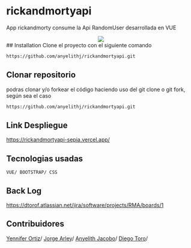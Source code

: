 # rickandmortyapi

App rickandmorty consume la Api RandomUser desarrollada en VUE
<div align="center">
  <img src="https://thumbs.gfycat.com/SoftEarnestGyrfalcon-max-1mb.gif"/>
</div>
## Installation
Clone el proyecto con el siguiente comando

```bash
https://github.com/anyelithj/rickandmortyapi.git
```
## Clonar repositorio
podras clonar y/o forkear el código haciendo uso del git clone o git fork, según sea el caso

```bash
https://github.com/anyelithj/rickandmortyapi.git
```

## Link Despliegue
https://rickandmortyapi-sepia.vercel.app/

## Tecnologias usadas
`VUE/ BOOTSTRAP/ CSS`

## Back Log
https://dtorof.atlassian.net/jira/software/projects/RMA/boards/1

## Contribuidores
[Yennifer Ortiz](https://github.com/yortizher)/
[Jorge Arley](https://github.com/drbobby27)/
[Anyelith Jacobo](https://github.com/anyelithj)/
[Diego Toro](https://github.com/Dtorof)/
